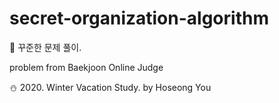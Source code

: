 # secret-organization-algorithm



:sheep: 꾸준한 문제 풀이.


problem from Baekjoon Online Judge


:snowman: 2020. Winter Vacation Study.
by Hoseong You 
